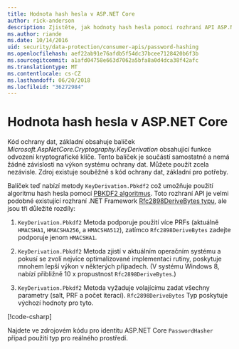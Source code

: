 ```yaml
---
title: Hodnota hash hesla v ASP.NET Core
author: rick-anderson
description: Zjistěte, jak hodnoty hash hesla pomocí rozhraní API ASP.NET Core Data Protection.
ms.author: riande
ms.date: 10/14/2016
uid: security/data-protection/consumer-apis/password-hashing
ms.openlocfilehash: aef22ab91e76afdb5f54dc37bcee7128420b6f3b
ms.sourcegitcommit: a1afd04758e663d7062a5bfa8a0d4dca38f42afc
ms.translationtype: MT
ms.contentlocale: cs-CZ
ms.lasthandoff: 06/20/2018
ms.locfileid: "36272984"
---
```

# <a name="hash-passwords-in-aspnet-core"></a>Hodnota hash hesla v ASP.NET Core

Kód ochrany dat, základní obsahuje balíček *Microsoft.AspNetCore.Cryptography.KeyDerivation* obsahující funkce odvození kryptografické klíče. Tento balíček je součástí samostatné a nemá žádné závislosti na výkon systému ochrany dat. Můžete použít zcela nezávisle. Zdroj existuje souběžně s kód ochrany dat, základní pro potřeby.

Balíček teď nabízí metody `KeyDerivation.Pbkdf2` což umožňuje použití algoritmu hash hesla pomocí [PBKDF2 algoritmus](https://tools.ietf.org/html/rfc2898#section-5.2). Toto rozhraní API je velmi podobné existující rozhraní .NET Framework [Rfc2898DeriveBytes typu](/dotnet/api/system.security.cryptography.rfc2898derivebytes), ale jsou tři důležité rozdíly:

1. `KeyDerivation.Pbkdf2` Metoda podporuje použití více PRFs (aktuálně `HMACSHA1`, `HMACSHA256`, a `HMACSHA512`), zatímco `Rfc2898DeriveBytes` zadejte podporuje jenom `HMACSHA1`.

2. `KeyDerivation.Pbkdf2` Metoda zjistí v aktuálním operačním systému a pokusí se zvolí nejvíce optimalizované implementaci rutiny, poskytuje mnohem lepší výkon v některých případech. (V systému Windows 8, nabízí přibližně 10 x propustnost `Rfc2898DeriveBytes`.)

3. `KeyDerivation.Pbkdf2` Metoda vyžaduje volajícímu zadat všechny parametry (salt, PRF a počet iterací). `Rfc2898DeriveBytes` Typ poskytuje výchozí hodnoty pro tyto.

[!code-csharp[](password-hashing/samples/passwordhasher.cs)]

Najdete ve zdrojovém kódu pro identitu ASP.NET Core `PasswordHasher` případ použití typ pro reálného prostředí.
